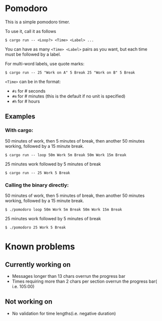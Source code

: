 # Pomodoro
This is a simple pomodoro timer.

To use it, call it as follows

`$ cargo run -- <Loop?> <Time> <Label> ...`

You can have as many `<Time> <Label>` pairs as you want, but each time must be followed by a label.

For multi-word labels, use quote marks:

`$ cargo run -- 25 "Work on A" 5 Break 25 "Work on B" 5 Break`

`<Time>` can be in the format:

- `#s` for # seconds
- `#m` for # minutes (this is the default if no unit is specified)
- `#h` for # hours

## Examples

### With cargo:

50 minutes of work, then 5 minutes of break, then another 50 minutes working, followed by a 15 minute break.

`$ cargo run -- loop 50m Work 5m Break 50m Work 15m Break`

25 minutes work followed by 5 minutes of break

`$ cargo run -- 25 Work 5 Break`

### Calling the binary directly:

50 minutes of work, then 5 minutes of break, then another 50 minutes working, followed by a 15 minute break.

`$ ./pomodoro loop 50m Work 5m Break 50m Work 15m Break`

25 minutes work followed by 5 minutes of break

`$ ./pomodoro 25 Work 5 Break`

# Known problems
## Currently working on

- Messages longer than 13 chars overrun the progress bar
- Times requiring more than 2 chars per section overrun the progress bar( i.e. 105:00)

## Not working on

- No validation for time lengths(i.e. negative duration)
